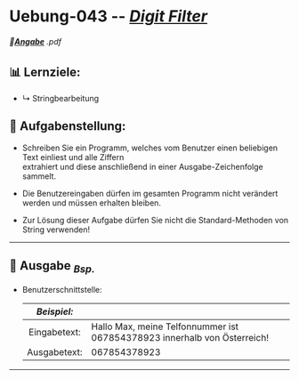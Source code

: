 <!--              READE -> VORLAGE Uebungen: Programmieren & Software Engineering              -->

# Uebung-043  --  [***Digit Filter***](https://github.com/IxI-Enki/Uebung-043/blob/main)  

<!-- ---------------------------------------------|-------------------------------------------- -->
###### 📎[**Angabe**](https://github.com/IxI-Enki/Uebung-043/blob/main/work-directory/3%20DigitFilter.pdf) *.pdf*
<sup><sub> 
---
</sub></sup>

<!-- ---------------------------------------------|-------------------------------------------- -->
## 📊 Lernziele:  
  - ↳ Stringbearbeitung    
  
<sup><sub> </sub></sup>
---

<!-- ---------------------------------------------|-------------------------------------------- -->
## 🧮 **Aufgabenstellung:**  
  - Schreiben Sie ein Programm, welches vom Benutzer einen beliebigen Text einliest und alle Ziffern  
     extrahiert und diese anschließend in einer Ausgabe-Zeichenfolge sammelt.

  - Die Benutzereingaben dürfen im gesamten Programm nicht verändert werden und müssen erhalten bleiben.  
  - Zur Lösung dieser Aufgabe dürfen Sie nicht die Standard-Methoden von String verwenden!
    
---
 
<!-- ---------------------------------------------|-------------------------------------------- -->
## 🔎 **Ausgabe** <sub>*Bsp.*</sub> 

- Benutzerschnittstelle:
  
   |            *Beispiel:*     | | 
   | :------------------------------------------: | :------------------------------------------------------------------ |
   |  Eingabetext: | Hallo Max, meine Telfonnummer ist 067854378923 innerhalb von Österreich! | 
   |  Ausgabetext: | 067854378923   |

---

<!-- ---------------------------------------------|-------------------------------------------- --


# *SPOILER* <sub><sup> → [*Lösung*](https://github.com/IxI-Enki/Uebung-<<AUSFÜHRBAREDAT>>.cs) <sup></sub>:




### 🖥 **Ausgabe**: 
   |            ❗ *`direkt in die README einfügen`*   
   |--------------------------------|
   |  ![**Ausgabe 📎**](https://github.com/IxI-Enki/Uebung-<direkt ins Markdownfile>.cs) |

> <sub> [..*weiterführende Quelle*..] </sub> [ **⁶** ]()

---

## 💾 `C#` - *Programm*:
 <details><summary>👉 ausklappen 👈 </summary>


 ```c#
namespace <<Bezeichnung>>   //  
{                           //  
  public class Program      //  
  {                         //  
    static void Main()      //  
    {

    `CODE`

    }
  }
}

```
> <sub> [..*weiterführende Quelle*..] </sub> [ **⁷** ]()

</dertails>
